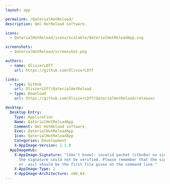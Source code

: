 ```yaml
---
layout: app

permalink: /QaterialHotReload/
description: Qml HotReload software.

icons:
  - QaterialHotReload/icons/scalable/QaterialHotReloadApp.svg

screenshots:
  - QaterialHotReload/screenshot.png

authors:
  - name: OlivierLDff
    url: https://github.com/OlivierLDff

links:
  - type: GitHub
    url: OlivierLDff/QaterialHotReload
  - type: Download
    url: https://github.com/OlivierLDff/QaterialHotReload/releases

desktop:
  Desktop Entry:
    Type: Application
    Name: QaterialHotReloadApp
    Comment: Qml HotReload software.
    Exec: QaterialHotReloadApp
    Icon: QaterialHotReloadApp
    Categories: Development
    X-AppImage-Version: 1.1.0
  AppImageHub:
    X-AppImage-Signature: "[don't know]: invalid packet (ctb=0a) no signature found
      the signature could not be verified. Please remember that the signature file (.sig
      or .asc) should be the first file given on the command line."
    X-AppImage-Type: 2
    X-AppImage-Architecture: x86_64
---
```

